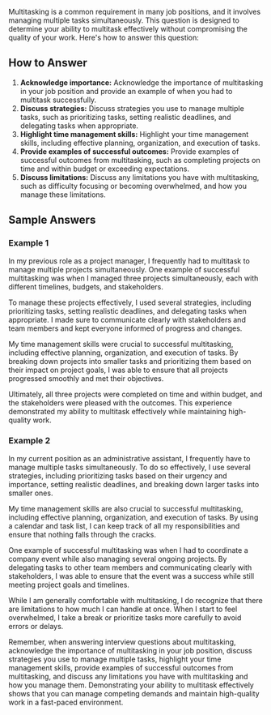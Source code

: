 
Multitasking is a common requirement in many job positions, and it involves managing multiple tasks simultaneously. This question is designed to determine your ability to multitask effectively without compromising the quality of your work. Here's how to answer this question:

How to Answer
-------------

1. **Acknowledge importance:** Acknowledge the importance of multitasking in your job position and provide an example of when you had to multitask successfully.
2. **Discuss strategies:** Discuss strategies you use to manage multiple tasks, such as prioritizing tasks, setting realistic deadlines, and delegating tasks when appropriate.
3. **Highlight time management skills:** Highlight your time management skills, including effective planning, organization, and execution of tasks.
4. **Provide examples of successful outcomes:** Provide examples of successful outcomes from multitasking, such as completing projects on time and within budget or exceeding expectations.
5. **Discuss limitations:** Discuss any limitations you have with multitasking, such as difficulty focusing or becoming overwhelmed, and how you manage these limitations.

Sample Answers
--------------

### Example 1

In my previous role as a project manager, I frequently had to multitask to manage multiple projects simultaneously. One example of successful multitasking was when I managed three projects simultaneously, each with different timelines, budgets, and stakeholders.

To manage these projects effectively, I used several strategies, including prioritizing tasks, setting realistic deadlines, and delegating tasks when appropriate. I made sure to communicate clearly with stakeholders and team members and kept everyone informed of progress and changes.

My time management skills were crucial to successful multitasking, including effective planning, organization, and execution of tasks. By breaking down projects into smaller tasks and prioritizing them based on their impact on project goals, I was able to ensure that all projects progressed smoothly and met their objectives.

Ultimately, all three projects were completed on time and within budget, and the stakeholders were pleased with the outcomes. This experience demonstrated my ability to multitask effectively while maintaining high-quality work.

### Example 2

In my current position as an administrative assistant, I frequently have to manage multiple tasks simultaneously. To do so effectively, I use several strategies, including prioritizing tasks based on their urgency and importance, setting realistic deadlines, and breaking down larger tasks into smaller ones.

My time management skills are also crucial to successful multitasking, including effective planning, organization, and execution of tasks. By using a calendar and task list, I can keep track of all my responsibilities and ensure that nothing falls through the cracks.

One example of successful multitasking was when I had to coordinate a company event while also managing several ongoing projects. By delegating tasks to other team members and communicating clearly with stakeholders, I was able to ensure that the event was a success while still meeting project goals and timelines.

While I am generally comfortable with multitasking, I do recognize that there are limitations to how much I can handle at once. When I start to feel overwhelmed, I take a break or prioritize tasks more carefully to avoid errors or delays.

Remember, when answering interview questions about multitasking, acknowledge the importance of multitasking in your job position, discuss strategies you use to manage multiple tasks, highlight your time management skills, provide examples of successful outcomes from multitasking, and discuss any limitations you have with multitasking and how you manage them. Demonstrating your ability to multitask effectively shows that you can manage competing demands and maintain high-quality work in a fast-paced environment.
